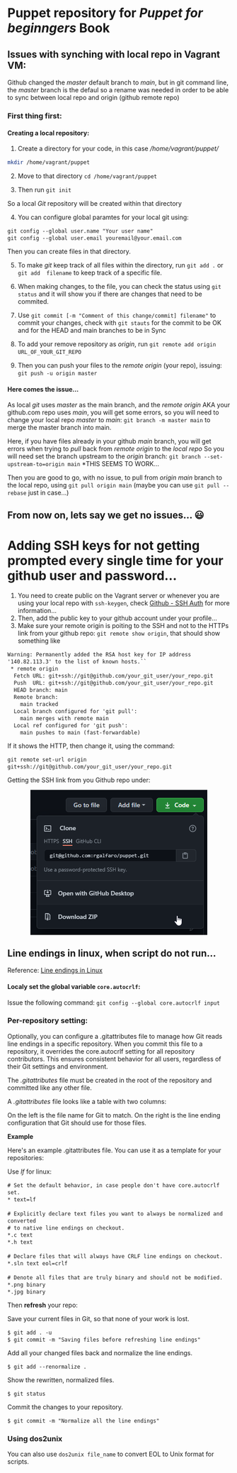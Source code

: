 # Puppet repository for _Puppet for beginngers_ Book
## Issues with synching with local repo in Vagrant VM:
Github changed the _master_ default branch to _main_, but in git command line, the _master_ branch is the defaul
so a rename was needed in order to be able to sync between local repo and origin (github remote repo)

### First thing first:
#### Creating a local repository:
1. Create a directory for your code, in this case _/home/vagrant/puppet/_  
```bash
mkdir /home/vagrant/puppet 
```
2. Move to that directory  `cd /home/vagrant/puppet`

3. Then run `git init` 

So a local _Git_ repository will be created within that directory

4. You can configure global paramtes for your local git using: 
```git 
git config --global user.name "Your user name"
git config --global user.email youremail@your.email.com
```

Then you can create files in that directory. 

5. To make _git_ keep track of all files within the directory, run ``git add .`` or ``git add  filename`` to keep track of a specific file.

6. When making changes, to the file, you can check the status using ``git status`` and it will show you if there are changes that need to be commited.

7. Use ``git commit [-m "Comment of this change/commit] filename"`` to commit your changes, check with ``git stauts`` for the commit to be OK and for the HEAD and main branches to be in Sync

8. To add your remove repository as _origin_, run ``git remote add origin URL_OF_YOUR_GIT_REPO``

9. Then you can push your files to the _remote origin_ (your repo), issuing: ``git push -u origin master``

#### Here comes the issue...
As local _git_ uses _master_ as the main branch, and the _remote origin_ AKA your github.com repo uses _main_, you will get some errors, so you will need to change your local repo _master_ to _main_:
``git branch -m master main`` to merge the master branch into main.

Here, if you have files already in your github _main_ branch, you will get errors when trying to *pull* back from _remote origin_ to the _local repo_
So you will need set the branch upstream to the _origin_ branch: ``git branch --set-upstream-to=origin main`` *THIS SEEMS TO WORK...

Then you are good to go, with no issue, to pull from _origin main_ branch to the local repo, using ``git pull origin main`` (maybe you can use  ``git pull --rebase`` just in case...)

## From now on, lets say we get no issues... :smiley:

# Adding SSH keys for not getting prompted every single time for your github user and password... 

1. You need to create public on the Vagrant server or whenever you are using your local repo with ``ssh-keygen``, check [Github - SSH Auth](https://docs.github.com/en/github/authenticating-to-github/connecting-to-github-with-ssh/generating-a-new-ssh-key-and-adding-it-to-the-ssh-agent#about-ssh-key-generation) for more information...
2. Then, add the public key to your github account under your profile...
3. Make sure your remote origin is poiting to the SSH and not to the HTTPs link from your github repo: ``git remote show origin``, that should show something like 

```
Warning: Permanently added the RSA host key for IP address '140.82.113.3' to the list of known hosts.``
 * remote origin
  Fetch URL: git+ssh://git@github.com/your_git_user/your_repo.git
  Push  URL: git+ssh://git@github.com/your_git_user/your_repo.git
  HEAD branch: main
  Remote branch:
    main tracked
  Local branch configured for 'git pull':
    main merges with remote main
  Local ref configured for 'git push':
    main pushes to main (fast-forwardable)
```
If it shows the HTTP, then change it, using the command:
``` 
git remote set-url origin git+ssh://git@github.com/your_git_user/your_repo.git
```
Getting the SSH link from you Github repo under:

<p align="center">
  <img align="center" src=/images/githubssh.png />
</p>

## Line endings in linux, when script do not run... 
Reference: [Line endings in Linux](https://docs.github.com/en/github/getting-started-with-github/getting-started-with-git/configuring-git-to-handle-line-endings)
#### Localy set the global variable `core.autocrlf`:
Issue the following command:
``git config --global core.autocrlf input``

### Per-repository setting:
Optionally, you can configure a .gitattributes file to manage how Git reads line endings in a specific repository. When you commit this file to a repository, it overrides the core.autocrlf setting for all repository contributors. This ensures consistent behavior for all users, regardless of their Git settings and environment.

The _.gitattributes_ file must be created in the root of the repository and committed like any other file.

A _.gitattributes_ file looks like a table with two columns:

On the left is the file name for Git to match.
On the right is the line ending configuration that Git should use for those files.

**Example** 

Here's an example .gitattributes file. You can use it as a template for your repositories:

Use _lf_ for linux:

```
# Set the default behavior, in case people don't have core.autocrlf set.
* text=lf

# Explicitly declare text files you want to always be normalized and converted
# to native line endings on checkout.
*.c text
*.h text

# Declare files that will always have CRLF line endings on checkout.
*.sln text eol=crlf

# Denote all files that are truly binary and should not be modified.
*.png binary
*.jpg binary
```
Then **refresh** your repo:


Save your current files in Git, so that none of your work is lost.
``` 
$ git add . -u 
$ git commit -m "Saving files before refreshing line endings" 
```

Add all your changed files back and normalize the line endings.
```
$ git add --renormalize .
```

Show the rewritten, normalized files.
```
$ git status
``` 

Commit the changes to your repository.
```
$ git commit -m "Normalize all the line endings"
```
### Using dos2unix
You can also use `dos2unix file_name` to convert EOL to Unix format for scripts. 
